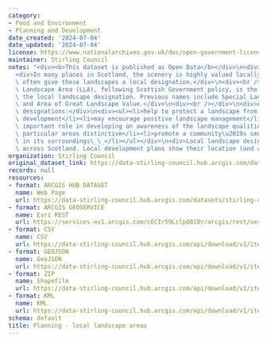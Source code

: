 ```yaml
---
category:
- Food and Environment
- Planning and Development
date_created: '2024-07-04'
date_updated: '2024-07-04'
license: https://www.nationalarchives.gov.uk/doc/open-government-licence/version/3/
maintainer: Stirling Council
notes: "<div><b>This dataset is published as Open Data</b></div>\n<div><br /></div>\n\
  <div>In many places in Scotland, the scenery is highly valued locally. Local authorities\
  \ often give these landscapes a local designation.</div>\n<div><br /></div>\n<div>Local\
  \ Landscape Area (LLA), following Scottish Government policy, is the name used for\
  \ the local landscape designation. Previous names include Special Landscape Area\
  \ and Area of Great Landscape Value.</div>\n<div><br /></div>\n<div>All local landscape\
  \ designations:</div>\n<div><ul><li>help to protect a landscape from inappropriate\
  \ development</li><li>may encourage positive landscape management</li><li>play an\
  \ important role in developing an awareness of the landscape qualities that make\
  \ particular areas distinctive</li><li>promote a community\u2019s sense of pride\
  \ in its surroundings\_\_</li></ul></div>\n<div>Local landscape designations occur\
  \ across Scotland. Local development plans show their location (and associated policy).</div>"
organization: Stirling Council
original_dataset_link: https://data-stirling-council.hub.arcgis.com/datasets/stirling-council::planning-local-landscape-areas
records: null
resources:
- format: ARCGIS HUB DATASET
  name: Web Page
  url: https://data-stirling-council.hub.arcgis.com/datasets/stirling-council::planning-local-landscape-areas
- format: ARCGIS GEOSERVICE
  name: Esri REST
  url: https://services-eu1.arcgis.com/cECIr59LclpO818r/arcgis/rest/services/planning_local_landscape_area/FeatureServer/0
- format: CSV
  name: CSV
  url: https://data-stirling-council.hub.arcgis.com/api/download/v1/items/19e729d8e23445549b1f7e0a16f7ff32/csv?layers=0
- format: GEOJSON
  name: GeoJSON
  url: https://data-stirling-council.hub.arcgis.com/api/download/v1/items/19e729d8e23445549b1f7e0a16f7ff32/geojson?layers=0
- format: ZIP
  name: Shapefile
  url: https://data-stirling-council.hub.arcgis.com/api/download/v1/items/19e729d8e23445549b1f7e0a16f7ff32/shapefile?layers=0
- format: KML
  name: KML
  url: https://data-stirling-council.hub.arcgis.com/api/download/v1/items/19e729d8e23445549b1f7e0a16f7ff32/kml?layers=0
schema: default
title: Planning - local landscape areas
---
```

